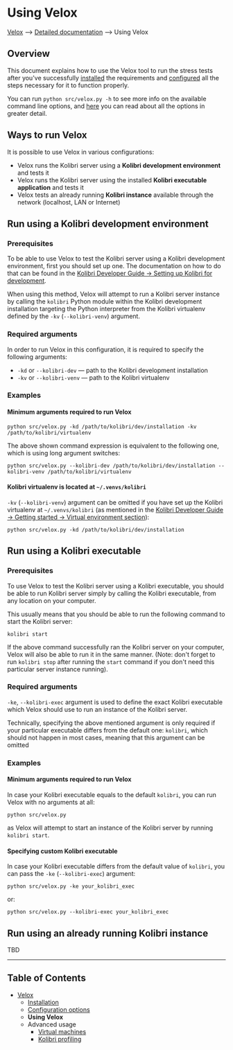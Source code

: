 # Using Velox

[Velox](../README.md) ⟶ [Detailed documentation](../README.md#detailed-documentation) ⟶ Using Velox


## Overview
This document explains how to use the Velox tool to run the stress tests after you've successfully [installed](./installation.md) the requirements and [configured](./configuration-options.md) all the steps necessary for it to function properly.

You can run `python src/velox.py -h`  to see more info on the available command line options, and [here](./configuration-options.md#options-in-detail) you can read about all the options in greater detail.

## Ways to run Velox
It is possible to use Velox in various configurations:
- Velox runs the Kolibri server using a **Kolibri development environment** and tests it
- Velox runs the Kolibri server using the installed **Kolibri executable application** and tests it
- Velox tests an already running **Kolibri instance** available through the network (localhost, LAN or Internet)

## Run using a Kolibri development environment

### Prerequisites
To be able to use Velox to test the Kolibri server using a Kolibri development environment, first you should set up one. The documentation on how to do that can be found in the [Kolibri Developer Guide -> Setting up Kolibri for development](http://kolibri-dev.readthedocs.io/en/develop/start/getting_started.html#setting-up-kolibri-for-development).

When using this method, Velox will attempt to run a Kolibri server instance by calling the `kolibri` Python module within the Kolibri development installation targeting the Python interpreter from the Kolibri virtualenv defined by the `-kv` (`--kolibri-venv`) argument.

### Required arguments
In order to run Velox in this configuration, it is required to specify the following arguments:

- `-kd` or `--kolibri-dev` — path to the Kolibri development installation
- `-kv` or `--kolibri-venv` — path to the Kolibri virtualenv

### Examples

#### Minimum arguments required to run Velox

```python src/velox.py -kd /path/to/kolibri/dev/installation -kv /path/to/kolibri/virtualenv```

The above shown command expression is equivalent to the following one, which is using long argument switches:

```python src/velox.py --kolibri-dev /path/to/kolibri/dev/installation --kolibri-venv /path/to/kolibri/virtualenv```

#### Kolibri virtualenv is located at `~/.venvs/kolibri`

`-kv`  (`--kolibri-venv`) argument can be omitted if you have set up the Kolibri virtualenv at `~/.venvs/kolibri` (as mentioned in the [Kolibri Developer Guide -> Getting started -> Virtual environment section](http://kolibri-dev.readthedocs.io/en/develop/start/getting_started.html#virtual-environment)):

```python src/velox.py -kd /path/to/kolibri/dev/installation```

## Run using a Kolibri executable

### Prerequisites
To use Velox to test the Kolibri server using a Kolibri executable, you should be able to run Kolibri server simply by calling the Kolibri executable, from any location on your computer.

This usually means that you should be able to run the following command to start the Kolibri server:

```kolibri start```

If the above command successfully ran the Kolibri server on your computer, Velox will also be able to run it in the same manner. (Note: don't forget to run `kolibri stop` after running the `start` command if you don't need this particular server instance running).

### Required arguments

`-ke`, ``--kolibri-exec`` argument is used to define the exact Kolibri executable which Velox should use to run an instance of the Kolibri server.

Technically, specifying the above mentioned argument is only required if your particular executable differs from the default one: `kolibri`, which should not happen in most cases, meaning that this argument can be omitted

### Examples

#### Minimum arguments required to run Velox

In case your Kolibri executable equals to the default `kolibri`, you can run Velox with no arguments at all:

```python src/velox.py```

as Velox will attempt to start an instance of the Kolibri server by running `kolibri start`.

#### Specifying custom Kolibri executable

In case your Kolibri executable differs from the default value of `kolibri`, you can pass the `-ke` (`--kolibri-exec`) argument:

```python src/velox.py -ke your_kolibri_exec```

or:

```python src/velox.py --kolibri-exec your_kolibri_exec```

## Run using an already running Kolibri instance
TBD

------

## Table of Contents

- [Velox](../README.md)
  - [Installation](./installation.md)
  - [Configuration options](./configuration-options.md)
  - **Using Velox**
  - Advanced usage
    - [Virtual machines](./advanced-usage-vms.md)
    - [Kolibri profiling](./advanced-usage-profiling.md)
